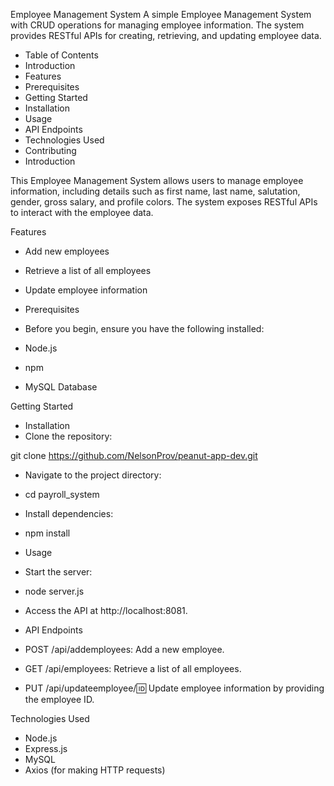 Employee Management System
A simple Employee Management System with CRUD operations for managing employee information. 
The system provides RESTful APIs for creating, retrieving, and updating employee data.




- Table of Contents 
- Introduction 
- Features 
- Prerequisites 
- Getting Started 
- Installation 
- Usage 
- API Endpoints 
- Technologies Used 
- Contributing 
- Introduction


This Employee Management System allows users to manage employee information, including details such as first name, 
last name, salutation, gender, gross salary, and profile colors. The system exposes RESTful APIs to interact with the employee data.

Features
- Add new employees
- Retrieve a list of all employees
- Update employee information
- Prerequisites
- Before you begin, ensure you have the following installed:

- Node.js
- npm
- MySQL Database


Getting Started
- Installation
- Clone the repository:


git clone https://github.com/NelsonProv/peanut-app-dev.git

- Navigate to the project directory:


- cd payroll_system
- Install dependencies:


- npm install
- Usage
- Start the server:


- node server.js
- Access the API at http://localhost:8081.

- API Endpoints
- POST /api/addemployees: Add a new employee.
- GET /api/employees: Retrieve a list of all employees.
- PUT /api/updateemployee/:id: Update employee information by providing the employee ID.

Technologies Used
- Node.js
- Express.js
- MySQL
- Axios (for making HTTP requests)



